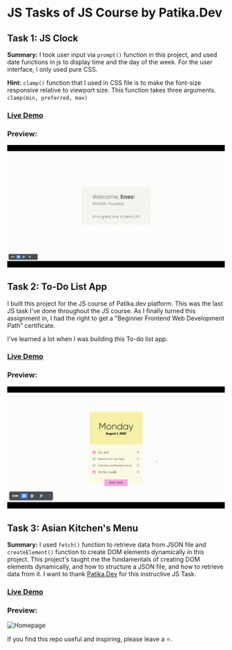 # JS Tasks of JS Course by Patika.Dev

## Task 1: JS Clock

**Summary:**
I took user input via `prompt()` function in this project, and used date functions in js to display time and the day of the week. For the user interface, I only used pure CSS.

**Hint:**
`clamp()` function that I used in CSS file is to make the font-size responsive relative to viewport size. This function takes three arguments. `clamp(min, preferred, max)`

### [Live Demo](https://patika-jstasks.netlify.app/Task-1)

### Preview:

![Preview](./Task-1/preview.gif)

## Task 2: To-Do List App

I built this project for the JS course of Patika.dev platform. This was the last JS task I've done throughout the JS course. As I finally turned this assignment in, I had the right to get a "Beginner Frontend Web Development Path" certificate.

I've learned a lot when I was building this To-do list app.

### [Live Demo](https://patika-jstasks.netlify.app/Task-2)

### Preview:

![Preview](./Task-2/preview.gif)

## Task 3: Asian Kitchen's Menu

**Summary:**
I used `fetch()` function to retrieve data from JSON file and `createElement()` function to create DOM elements dynamically in this project. This project's taught me the fundamentals of creating DOM elements dynamically, and how to structure a JSON file, and how to retrieve data from it. I want to thank [Patika.Dev](https://app.patika.dev/courses/javascript/odev3) for this instructive JS Task.

### [Live Demo](https://patika-jstasks.netlify.app/Task-3)

### Preview:

![Homepage](./Task-3/preview.gif)

If you find this repo useful and inspiring, please leave a :star:.
